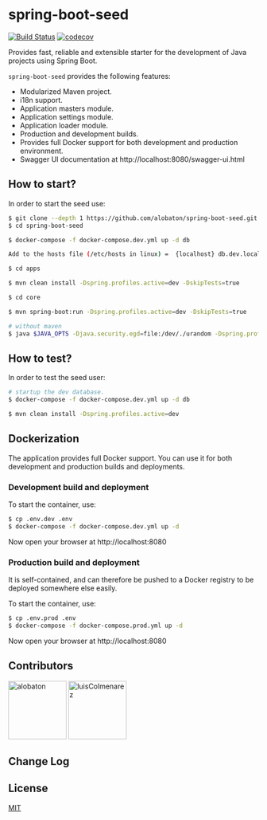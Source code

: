 # spring-boot-seed

[![Build Status](https://travis-ci.org/alobaton/spring-boot-seed.svg?branch=master)](https://travis-ci.org/alobaton/spring-boot-seed)
[![codecov](https://codecov.io/gh/alobaton/spring-boot-seed/branch/master/graph/badge.svg)](https://codecov.io/gh/alobaton/spring-boot-seed)

Provides fast, reliable and extensible starter for the development of Java projects using Spring Boot.

`spring-boot-seed` provides the following features:

- Modularized Maven project.
- i18n support.
- Application masters module.
- Application settings module.
- Application loader module.
- Production and development builds.
- Provides full Docker support for both development and production environment.
- Swagger UI documentation at http://localhost:8080/swagger-ui.html

## How to start?

In order to start the seed use:

```bash
$ git clone --depth 1 https://github.com/alobaton/spring-boot-seed.git
$ cd spring-boot-seed

$ docker-compose -f docker-compose.dev.yml up -d db

Add to the hosts file (/etc/hosts in linux) =  {localhost} db.dev.local

$ cd apps

$ mvn clean install -Dspring.profiles.active=dev -DskipTests=true

$ cd core

$ mvn spring-boot:run -Dspring.profiles.active=dev -DskipTests=true

# without maven
$ java $JAVA_OPTS -Djava.security.egd=file:/dev/./urandom -Dspring.profiles.active=dev -DskipTests=true -jar /app.jar
```

## How to test?

In order to test the seed user:

```bash
# startup the dev database.
$ docker-compose -f docker-compose.dev.yml up -d db

$ mvn clean install -Dspring.profiles.active=dev
```

## Dockerization

The application provides full Docker support. You can use it for both development and production builds and deployments.

### Development build and deployment

To start the container, use:

```bash
$ cp .env.dev .env
$ docker-compose -f docker-compose.dev.yml up -d
```

Now open your browser at http://localhost:8080

### Production build and deployment

It is self-contained, and can therefore be pushed to a Docker registry to be deployed somewhere else easily.

To start the container, use:

```bash
$ cp .env.prod .env
$ docker-compose -f docker-compose.prod.yml up -d
```

Now open your browser at http://localhost:8080

## Contributors

[<img alt="alobaton" src="https://avatars1.githubusercontent.com/u/9356067?s=460&v=4" width="117">](https://github.com/alobaton)
[<img alt="luisColmenarez" src="https://avatars0.githubusercontent.com/u/16671391?s=400&v=4" width="117">](https://github.com/LuisColmenarez)

## Change Log

## License

[MIT](https://github.com/alobaton/sprin-boot-seed/blob/master/LICENSE)
